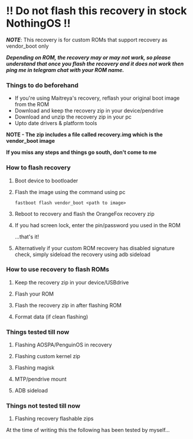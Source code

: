 # !! Do not flash this recovery in stock NothingOS !!

***NOTE***: This recovery is for custom ROMs that support recovery as vendor_boot only

***Depending on ROM, the recovery may or may not work, so please understand that once you flash the recovery and it does not work then ping me in telegram chat with your ROM name.***

### Things to do beforehand
  - If you're using Maitreya's recovery, reflash your original boot image from the ROM
  - Download and keep the recovery zip in your device/pendrive
  - Download and unzip the recovery zip in your pc
  - Upto date drivers & platform tools



  **NOTE - The zip includes a file called recovery.img which is the vendor_boot image**

  **If you miss any steps and things go south, don't come to me**

### How to flash recovery 
   1. Boot device to bootloader

   2. Flash the image using the command using pc

       `fastboot flash vendor_boot <path to image>`


   3. Reboot to recovery and flash the OrangeFox recovery zip
 
   4. If you had screen lock, enter the pin/password you used in the ROM


        ...that's it!

   5.  Alternatively if your custom ROM recovery has disabled signature check, simply sideload the recovery using adb sideload

### How to use recovery to flash ROMs

   1. Keep the recovery zip in your device/USBdrive

   2. Flash your ROM

   3. Flash the recovery zip in after flashing ROM

   4. Format data (if clean flashing)

### Things tested till now

   1. Flashing AOSPA/PenguinOS in recovery

   2. Flashing custom kernel zip

   3. Flashing magisk

   4. MTP/pendrive mount

   5. ADB sideload

### Things not tested till now

   1. Flashing recovery flashable zips

   At the time of writing this the following has been tested by myself...
